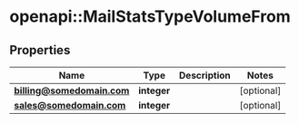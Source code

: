 # openapi::MailStatsTypeVolumeFrom


## Properties
Name | Type | Description | Notes
------------ | ------------- | ------------- | -------------
**billing@somedomain.com** | **integer** |  | [optional] 
**sales@somedomain.com** | **integer** |  | [optional] 


